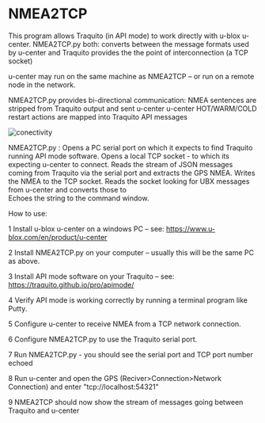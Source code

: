 # NMEA2TCP
This program allows Traquito (in API mode) to work directly with u-blox u-center.  NMEA2TCP.py both: 
converts between the message formats used by u-center and Traquito
provides the the point of interconnection (a TCP socket)

u-center may run on the same machine as NMEA2TCP – or run on a remote node in the network.

NMEA2TCP.py provides bi-directional communication:
	NMEA sentences are stripped from Traquito output and sent u-center
	u-center HOT/WARM/COLD restart actions are mapped into Traquito API messages
 
![conectivity](https://github.com/SteveRan/NMEA2TCP/assets/314756/011b94f0-3a4a-47e4-a0e9-a037f5d6d737)

NMEA2TCP.py :
Opens a PC serial port on which it expects to find Traquito running API mode software.
Opens a local TCP socket  - to which its expecting u-center to connect.
Reads the stream of JSON messages coming from Traquito via the serial port and extracts the GPS NMEA. Writes the NMEA to the TCP socket.
Reads the socket looking for UBX messages from u-center and converts those to    
Echoes the string to the command window.

How to use:

1 Install u-blox u-center on a windows PC – see: https://www.u-blox.com/en/product/u-center

2 Install NMEA2TCP.py on your computer – usually this will be the same PC as above.

3 Install API mode software on your Traquito – see: https://traquito.github.io/pro/apimode/

4 Verify API mode is working correctly by running a terminal program like Putty.

5 Configure u-center to receive NMEA from a TCP network connection.

6 Configure NMEA2TCP.py to use the Traquito serial port.

7 Run NMEA2TCP.py - you should see the serial port and TCP port number echoed 

8 Run u-center and open the GPS (Reciver>Connection>Network Connection) and enter "tcp://localhost:54321"

9 NMEA2TCP should now show the stream of messages going between Traquito and u-center
